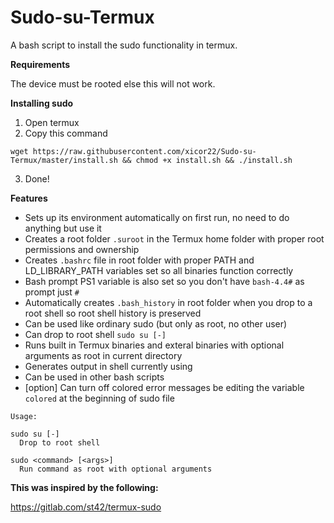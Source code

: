# Sudo-su-Termux
A bash script to install the sudo functionality in termux.

**Requirements**

The device must be rooted else this will not work.

**Installing sudo**

1. Open termux 
2. Copy this command 
```
wget https://raw.githubusercontent.com/xicor22/Sudo-su-Termux/master/install.sh && chmod +x install.sh && ./install.sh
```
3. Done!

**Features**

- Sets up its environment automatically on first run, no need to do anything but use it
- Creates a root folder ```.suroot``` in the Termux home folder with proper root permissions and ownership
- Creates ```.bashrc``` file in root folder with proper PATH and LD_LIBRARY_PATH variables set so all binaries function correctly
- Bash prompt PS1 variable is also set so you don't have ```bash-4.4#``` as prompt just ```#```
- Automatically creates ```.bash_history``` in root folder when you drop to a root shell so root shell history is preserved
- Can be used like ordinary sudo (but only as root, no other user)
- Can drop to root shell ```sudo su [-]```
- Runs built in Termux binaries and exteral binaries with optional arguments as root in current directory
- Generates output in shell currently using
- Can be used in other bash scripts
- [option] Can turn off colored error messages be editing the variable ```colored``` at the beginning of sudo file

```
Usage:

sudo su [-]  
  Drop to root shell

sudo <command> [<args>]  
  Run command as root with optional arguments
```

**This was inspired by the following:**

https://gitlab.com/st42/termux-sudo
